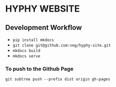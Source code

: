 # HYPHY WEBSITE

## Development Workflow
* `pip install mkdocs`
* `git clone git@github.com:veg/hyphy-site.git`
* `mkdocs build`
* `mkdocs serve`

### To push to the Github Page
`git subtree push --prefix dist origin gh-pages`
